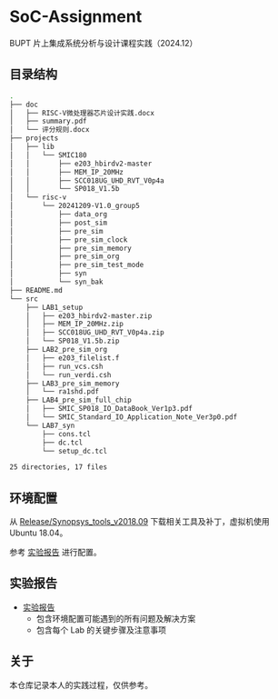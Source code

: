 # SoC-Assignment

BUPT 片上集成系统分析与设计课程实践（2024.12）

## 目录结构

```bash
.
├── doc
│   ├── RISC-V微处理器芯片设计实践.docx
│   ├── summary.pdf
│   └── 评分规则.docx
├── projects
│   ├── lib
│   │   └── SMIC180
│   │       ├── e203_hbirdv2-master
│   │       ├── MEM_IP_20MHz
│   │       ├── SCC018UG_UHD_RVT_V0p4a
│   │       └── SP018_V1.5b
│   └── risc-v
│       └── 20241209-V1.0_group5
│           ├── data_org
│           ├── post_sim
│           ├── pre_sim
│           ├── pre_sim_clock
│           ├── pre_sim_memory
│           ├── pre_sim_org
│           ├── pre_sim_test_mode
│           ├── syn
│           └── syn_bak
├── README.md
└── src
    ├── LAB1_setup
    │   ├── e203_hbirdv2-master.zip
    │   ├── MEM_IP_20MHz.zip
    │   ├── SCC018UG_UHD_RVT_V0p4a.zip
    │   └── SP018_V1.5b.zip
    ├── LAB2_pre_sim_org
    │   ├── e203_filelist.f
    │   ├── run_vcs.csh
    │   └── run_verdi.csh
    ├── LAB3_pre_sim_memory
    │   └── ra1shd.pdf
    ├── LAB4_pre_sim_full_chip
    │   ├── SMIC_SP018_IO_DataBook_Ver1p3.pdf
    │   └── SMIC_Standard_IO_Application_Note_Ver3p0.pdf
    └── LAB7_syn
        ├── cons.tcl
        ├── dc.tcl
        └── setup_dc.tcl

25 directories, 17 files
```

## 环境配置

从 [Release/Synopsys_tools_v2018.09](https://github.com/Albresky/SoC-Assignment/releases/tag/Synopsys_tools_v2018.09) 下载相关工具及补丁，虚拟机使用 Ubuntu 18.04。


参考 [实验报告](doc/summary.pdf) 进行配置。

## 实验报告

- [实验报告](doc/summary.pdf)
  - 包含环境配置可能遇到的所有问题及解决方案
  - 包含每个 Lab 的关键步骤及注意事项

## 关于

本仓库记录本人的实践过程，仅供参考。
